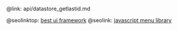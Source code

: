 @link: api/datastore_getlastid.md

@seolinktop: [best ui framework](https://webix.com)
@seolink: [javascript menu library](https://webix.com/widget/menu/)
